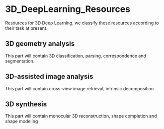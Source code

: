 # 3D_DeepLearning_Resources
Resources for 3D Deep Learning, we classify these resources according to their task at present.
## 3D geometry analysis
This part will contain 3D classification, parsing, correspondence and segmentation.
## 3D-assisted image analysis
This part will contain cross-view image retrieval, intrinsic decomposition
## 3D synthesis
This part will contain monocular 3D reconstruction, shape completion and shape modeling
